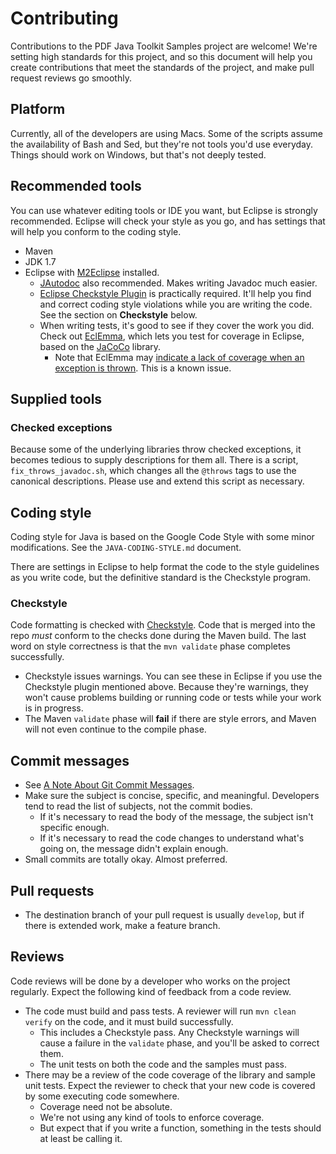 # Contributing

Contributions to the PDF Java Toolkit Samples project are welcome! We're setting high standards for this project, and so this document will help you create contributions that meet the standards of the project, and make pull request reviews go smoothly.

## Platform

Currently, all of the developers are using Macs. Some of the scripts assume the availability of Bash and Sed, but they're not tools you'd use everyday. Things should work on Windows, but that's not deeply tested.

## Recommended tools

You can use whatever editing tools or IDE you want, but Eclipse is strongly recommended. Eclipse will check your style as you go, and has settings that will help you conform to the coding style.

* Maven
* JDK 1.7
* Eclipse with [M2Eclipse](http://eclipse.org/m2e/) installed.
    * [JAutodoc](http://jautodoc.sourceforge.net/) also recommended. Makes writing Javadoc much easier.
    * [Eclipse Checkstyle Plugin](http://eclipse-cs.sourceforge.net/#!/) is practically required. It'll help you find and correct coding style violations while you are writing the code. See the section on **Checkstyle** below.
    * When writing tests, it's good to see if they cover the work you did. Check out [EclEmma](http://www.eclemma.org), which lets you test for coverage in Eclipse, based on the [JaCoCo](http://www.eclemma.org/jacoco/) library.
        * Note that EclEmma may [indicate a lack of coverage when an exception is thrown](http://www.eclemma.org/faq.html#trouble05). This is a known issue.

## Supplied tools

### Checked exceptions

Because some of the underlying libraries throw checked exceptions, it becomes tedious to supply descriptions for them all. There is a script, ``fix_throws_javadoc.sh``, which changes all the ``@throws`` tags to use the canonical descriptions. Please use and extend this script as necessary.

## Coding style

Coding style for Java is based on the Google Code Style with some minor modifications. See the ``JAVA-CODING-STYLE.md`` document.

There are settings in Eclipse to help format the code to the style guidelines as you write code, but the definitive standard is the Checkstyle program.

### Checkstyle

Code formatting is checked with [Checkstyle](http://checkstyle.sourceforge.net). Code that is merged into the repo *must* conform to the checks done during the Maven build. The last word on style correctness is that the ``mvn validate`` phase completes successfully.

- Checkstyle issues warnings. You can see these in Eclipse if you use the Checkstyle plugin mentioned above. Because they're warnings, they won't cause problems building or running code or tests while your work is in progress.
- The Maven ``validate`` phase will **fail** if there are style errors, and Maven will not even continue to the compile phase.

## Commit messages

- See [A Note About Git Commit Messages](http://tbaggery.com/2008/04/19/a-note-about-git-commit-messages.html).
- Make sure the subject is concise, specific, and meaningful. Developers tend to read the list of subjects, not the commit bodies.
    - If it's necessary to read the body of the message, the subject isn't specific enough.
    - If it's necessary to read the code changes to understand what's going on, the message didn't explain enough.
- Small commits are totally okay. Almost preferred.

## Pull requests

- The destination branch of your pull request is usually ``develop``, but if there is extended work, make a feature branch.

## Reviews

Code reviews will be done by a developer who works on the project regularly. Expect the following kind of feedback from a code review.

- The code must build and pass tests. A reviewer will run ``mvn clean verify`` on the code, and it must build successfully.
   - This includes a Checkstyle pass. Any Checkstyle warnings will cause a failure in the ``validate`` phase, and you'll be asked to correct them.
   - The unit tests on both the code and the samples must pass.
- There may be a review of the code coverage of the library and sample unit tests. Expect the reviewer to check that your new code is covered by some executing code somewhere.
    - Coverage need not be absolute.
    - We're not using any kind of tools to enforce coverage.
    - But expect that if you write a function, something in the tests should at least be calling it.
